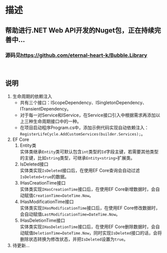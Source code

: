 # 描述
## 帮助进行.NET Web API开发的Nuget包，正在持续完善中...
### 源码见<https://github.com/eternal-heart-k/Bubble.Library>
<br>

## 说明
1. 生命周期的依赖注入
    - 共有三个接口：IScopeDependency、ISingletonDependency、ITransientDependency。
    - 对于每一对Service和IService，在Service接口引入中根据需求再添加以上三种生命周期接口中的一种。
    - 在项目启动程序Program.cs中，添加示例代码实现自动依赖注入：`RegisterLifeCycle.AddCustomServices(builder.Services);`。
2. EF Core
    1. Entity类<br>
    实体类继承`Entity`类可默认包含`int`类型的`Id`字段主键，若需要其他类型的主键，比如`string`类型，可继承`Entity<string>`扩展类。
    2. IsDeleted接口<br>
    实体类实现`IsDeleted`接口后，在使用EF Core查询会自动过滤`IsDeleted=true`的数据。
    3. IHasCreationTime接口<br>
    实体类实现`IHasCreationTime`接口后，在使用EF Core新增数据时，会自动赋值`CreationTime=DateTime.Now`。
    4. IHasModificationTime接口<br>
    实体类实现`IHasModificationTime`接口后，在使用EF Core修改数据时，会自动赋值`LastModificationTime=DateTime.Now`。
    5. IHasDeletionTime接口<br>
    实体类实现`IHasDeletionTime`接口后，在使用EF Core删除数据时，会自动赋值`DeletionTime=DateTime.Now`，同时实现`IsDeleted`接口的话，会将删除状态转换为修改状态，并把`IsDeleted`设置为`true`。
3. 待更新...

